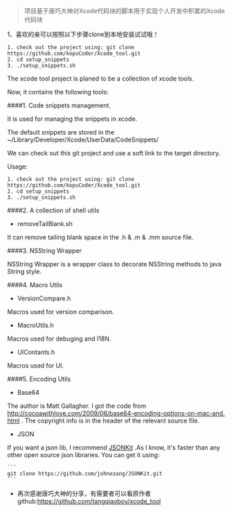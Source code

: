 > 项目基于唐巧大神对Xcode代码块的脚本用于实现个人开发中积累的Xcode代码块

 1、喜欢的亲可以按照以下步骤clone到本地安装试试哦！
 

	1. check out the project using: git clone https://github.com/kopuCoder/Xcode_tool.git
	2. cd setup_snippets
	3. ./setup_snippets.sh

The xcode tool project is planed to be a collection of xcode tools.

Now, it contains the following tools:

####1. Code snippets management.

It is used for managing the snippets in xcode.

The default snippets are stored in the ~/Library/Developer/Xcode/UserData/CodeSnippets/

We can check out this git project and use a soft link to the target directory.

Usage:

	1. check out the project using: git clone https://github.com/kopuCoder/Xcode_tool.git
	2. cd setup_snippets
	3. ./setup_snippets.sh


####2. A collection of shell utils

 * removeTailBlank.sh

It can remove tailing blank space in the .h & .m & .mm source file.

####3. NSString Wrapper

NSString Wrapper is a wrapper class to decorate NSString methods to java String style.

####4. Macro Utils

  * VersionCompare.h 

Macros used for version comparison.

* MacroUtils.h

Macros used for debuging and I18N.

* UIContants.h     

Macros used for UI.

####5. Encoding Utils

* Base64 

The author is Matt Gallagher. I got the code from [http://cocoawithlove.com/2009/06/base64-encoding-options-on-mac-and.     html](http://cocoawithlove.com/2009/06/base64-encoding-options-on-mac-and.html) . The copyright info is in the header of the relevant source file.

* JSON         

If you want a json lib, I recommend [JSONKit](https://github.com/johnezang/JSONKit) .As I know, it's faster than any other open source json libraries. You can get it using: 

    ```
    git clone https://github.com/johnezang/JSONKit.git
    ```

 * 再次感谢唐巧大神的分享，有需要者可以看原作者github:https://github.com/tangqiaoboy/xcode_tool